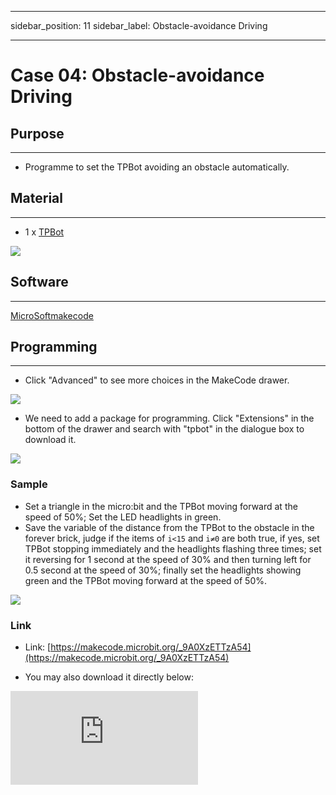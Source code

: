﻿---

sidebar_position: 11
sidebar_label: Obstacle-avoidance Driving

---

# Case 04: Obstacle-avoidance Driving

## Purpose
---
- Programme to set the TPBot avoiding an obstacle automatically.

## Material
---

- 1 x [TPBot](https://www.elecfreaks.com/tpbot.html)



![](https://wiki-media-ef.oss-cn-hongkong.aliyuncs.com//images/TPBot_tianpeng_case_01_01.png)





## Software
---
[MicroSoftmakecode](https://makecode.microbit.org/#)


## Programming
---


- Click "Advanced" to see more choices in the MakeCode drawer.

![](https://wiki-media-ef.oss-cn-hongkong.aliyuncs.com//images/TPBot_tianpeng_case_01_02.png)

- We need to add a package for programming. Click "Extensions" in the bottom of the drawer and search with "tpbot" in the dialogue box to download it.

![](https://wiki-media-ef.oss-cn-hongkong.aliyuncs.com//images/TPBot_tianpeng_case_01_03.png)

### Sample
- Set a triangle in the micro:bit and the TPBot moving forward at the speed of 50%; Set the LED headlights in green.
- Save the variable of the distance from the TPBot to the obstacle in the forever brick, judge if the items of `i<15` and `i≠0` are both true, if yes, set TPBot stopping immediately and the headlights flashing three times; set it reversing for 1 second at the speed of 30% and then turning left for 0.5 second at the speed of 30%; finally set the headlights showing green and the TPBot moving forward at the speed of 50%.

![](https://wiki-media-ef.oss-cn-hongkong.aliyuncs.com//images/TPBot_tianpeng_case_04_04.png)

### Link
- Link: [https://makecode.microbit.org/_9A0XzETTzA54](https://makecode.microbit.org/_9A0XzETTzA54)

- You may also download it directly below:

<div
    style={{
        position: 'relative',
        paddingBottom: '60%',
        overflow: 'hidden',
    }}
>
    <iframe
        src="https://makecode.microbit.org/_9A0XzETTzA54"
        frameborder="0"
        sandbox="allow-popups allow-forms allow-scripts allow-same-origin"
        style={{
            position: 'absolute',
            width: '100%',
            height: '100%',
        }}
    />
</div>


### Conclusion


- Power up the TPBot to move forward and it stops immediately with the headlights flashing three times if an obstacle was detected, then it reverses and turns left to keep moving forward with the headlights in green.

## Exploration

---


## FAQ
---

Q: The car does not work with the code in the wiki.
A: It should be the batteries that are lack of power, please try to fix it by adding the value of the speed in the code.

## Relevant File
---
